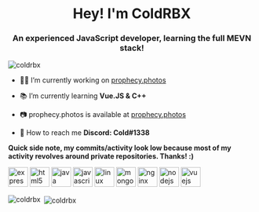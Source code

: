 <h1 align="center">Hey! I'm ColdRBX</h1>
<h3 align="center">An experienced JavaScript developer, learning the full MEVN stack!</h3>

<p align="left"> <img src="https://komarev.com/ghpvc/?username=coldrbx" alt="coldrbx" /> </p>

- 👨‍💻 I’m currently working on [prophecy.photos](https://prophecy.photos)

- 📚 I’m currently learning **Vue.JS & C++**

- 📷 prophecy.photos is available at [prophecy.photos](https://prophecy.photos)

- 📲 How to reach me **Discord: Cold#1338**

**Quick side note, my commits/activity look low because most of my activity revolves around private repositories. Thanks! :)**

<p align="left"><img src="https://devicons.github.io/devicon/devicon.git/icons/express/express-original-wordmark.svg" alt="express" width="40" height="40"/> <img src="https://devicons.github.io/devicon/devicon.git/icons/html5/html5-original-wordmark.svg" alt="html5" width="40" height="40"/> <img src="https://devicons.github.io/devicon/devicon.git/icons/java/java-original-wordmark.svg" alt="java" width="40" height="40"/> <img src="https://devicons.github.io/devicon/devicon.git/icons/javascript/javascript-original.svg" alt="javascript" width="40" height="40"/> <img src="https://devicons.github.io/devicon/devicon.git/icons/linux/linux-original.svg" alt="linux" width="40" height="40"/> <img src="https://devicons.github.io/devicon/devicon.git/icons/mongodb/mongodb-original-wordmark.svg" alt="mongodb" width="40" height="40"/> <img src="https://devicons.github.io/devicon/devicon.git/icons/nginx/nginx-original.svg" alt="nginx" width="40" height="40"/> <img src="https://devicons.github.io/devicon/devicon.git/icons/nodejs/nodejs-original-wordmark.svg" alt="nodejs" width="40" height="40"/> <img src="https://devicons.github.io/devicon/devicon.git/icons/vuejs/vuejs-original-wordmark.svg" alt="vuejs" width="40" height="40"/></p>

<p><img align="left" src="https://github-readme-stats.vercel.app/api/top-langs/?username=coldrbx" alt="coldrbx" /></p>

<p>&nbsp;<img align="center" src="https://github-readme-stats.vercel.app/api?username=coldrbx&show_icons=true" alt="coldrbx" /></p>